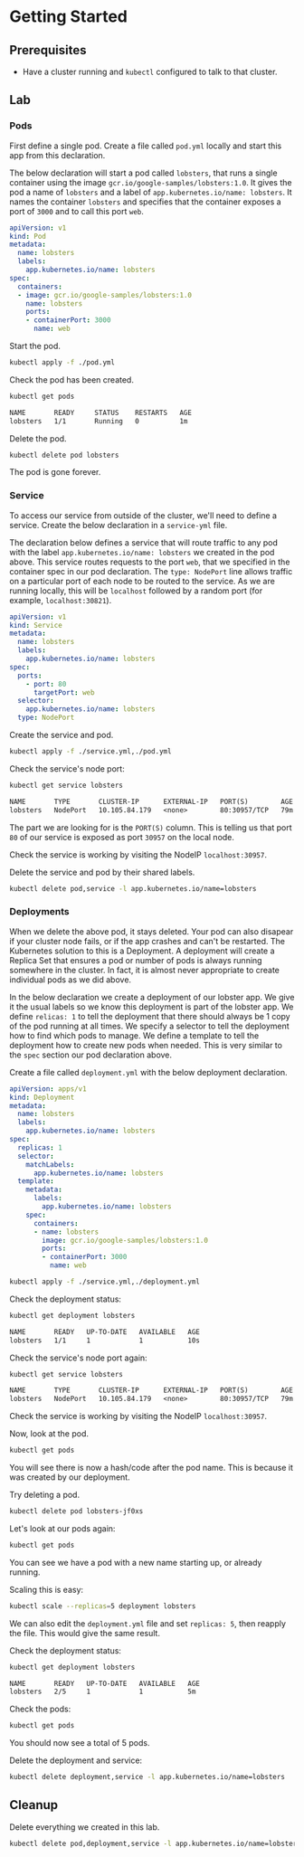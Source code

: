 # Getting Started

## Prerequisites
- Have a cluster running and `kubectl` configured to talk to that cluster.

## Lab

### Pods

First define a single pod. Create a file called `pod.yml` locally and start this app from this declaration.

The below declaration will start a pod called `lobsters`, that runs a single container using the image `gcr.io/google-samples/lobsters:1.0`. It gives the pod a name of `lobsters` and a label of `app.kubernetes.io/name: lobsters`. It names the container `lobsters` and specifies that the container exposes a port of `3000` and to call this port `web`.

```yml
apiVersion: v1
kind: Pod
metadata:
  name: lobsters
  labels:
    app.kubernetes.io/name: lobsters
spec:
  containers:
  - image: gcr.io/google-samples/lobsters:1.0
    name: lobsters
    ports:
    - containerPort: 3000
      name: web
```

Start the pod.

```sh
kubectl apply -f ./pod.yml
```

Check the pod has been created.

```sh
kubectl get pods
```

```txt
NAME       READY     STATUS    RESTARTS   AGE
lobsters   1/1       Running   0          1m
```

Delete the pod.

```sh
kubectl delete pod lobsters
```

The pod is gone forever.

### Service

To access our service from outside of the cluster, we'll need to define a service. Create the below declaration in a `service-yml` file.

The declaration below defines a service that will route traffic to any pod with the label `app.kubernetes.io/name: lobsters` we created in the pod above. This service routes requests to the port `web`, that we specified in the container spec in our pod declaration. The `type: NodePort` line allows traffic on a particular port of each node to be routed to the service. As we are running locally, this will be `localhost` followed by a random port (for example, `localhost:30821`).

```yml
apiVersion: v1
kind: Service
metadata:
  name: lobsters
  labels:
    app.kubernetes.io/name: lobsters
spec:
  ports:
    - port: 80
      targetPort: web
  selector:
    app.kubernetes.io/name: lobsters
  type: NodePort
```

Create the service and pod.

```sh
kubectl apply -f ./service.yml,./pod.yml
```

Check the service's node port:

```sh
kubectl get service lobsters
```

```txt
NAME       TYPE       CLUSTER-IP      EXTERNAL-IP   PORT(S)        AGE
lobsters   NodePort   10.105.84.179   <none>        80:30957/TCP   79m
```

The part we are looking for is the `PORT(S)` column. This is telling us that port `80` of our service is exposed as port `30957` on the local node.

Check the service is working by visiting the NodeIP `localhost:30957`.

Delete the service and pod by their shared labels.

```sh
kubectl delete pod,service -l app.kubernetes.io/name=lobsters
```

### Deployments

When we delete the above pod, it stays deleted. Your pod can also disapear if your cluster node fails, or if the app crashes and can't be restarted. The Kubernetes solution to this is a Deployment. A deployment will create a Replica Set that ensures a pod or number of pods is always running somewhere in the cluster. In fact, it is almost never appropriate to create individual pods as we did above.

In the below declaration we create a deployment of our lobster app. We give it the usual labels so we know this deployment is part of the lobster app. We define `relicas: 1` to tell the deployment that there should always be 1 copy of the pod running at all times. We specify a selector to tell the deployment how to find which pods to manage. We define a template to tell the deployment how to create new pods when needed. This is very similar to the `spec` section our pod declaration above.

Create a file called `deployment.yml` with the below deployment declaration.

```yml
apiVersion: apps/v1
kind: Deployment
metadata:
  name: lobsters
  labels:
    app.kubernetes.io/name: lobsters
spec:
  replicas: 1
  selector:
    matchLabels:
      app.kubernetes.io/name: lobsters
  template:
    metadata:
      labels:
        app.kubernetes.io/name: lobsters
    spec:
      containers:
      - name: lobsters
        image: gcr.io/google-samples/lobsters:1.0
        ports:
        - containerPort: 3000
          name: web
```

```sh
kubectl apply -f ./service.yml,./deployment.yml
```

Check the deployment status:

```sh
kubectl get deployment lobsters
```

```txt
NAME       READY   UP-TO-DATE   AVAILABLE   AGE
lobsters   1/1     1            1           10s
```

Check the service's node port again:


```sh
kubectl get service lobsters
```

```txt
NAME       TYPE       CLUSTER-IP      EXTERNAL-IP   PORT(S)        AGE
lobsters   NodePort   10.105.84.179   <none>        80:30957/TCP   79m
```

Check the service is working by visiting the NodeIP `localhost:30957`.

Now, look at the pod.

```sh
kubectl get pods
```

You will see there is now a hash/code after the pod name. This is because it was created by our deployment.

Try deleting a pod.

```sh
kubectl delete pod lobsters-jf0xs
```

Let's look at our pods again:

```sh
kubectl get pods
```

You can see we have a pod with a new name starting up, or already running.

Scaling this is easy:

```sh
kubectl scale --replicas=5 deployment lobsters
```

We can also edit the `deployment.yml` file and set `replicas: 5`, then reapply the file. This would give the same result.

Check the deployment status:

```sh
kubectl get deployment lobsters
```

```txt
NAME       READY   UP-TO-DATE   AVAILABLE   AGE
lobsters   2/5     1            1           5m
```

Check the pods:

```sh
kubectl get pods
```

You should now see a total of 5 pods.

Delete the deployment and service:

```sh
kubectl delete deployment,service -l app.kubernetes.io/name=lobsters
```

## Cleanup

Delete everything we created in this lab.

```sh
kubectl delete pod,deployment,service -l app.kubernetes.io/name=lobsters
```
